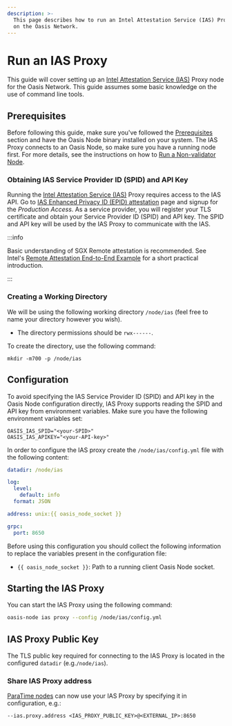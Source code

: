 ```yaml
---
description: >-
  This page describes how to run an Intel Attestation Service (IAS) Proxy node
  on the Oasis Network.
---
```


# Run an IAS Proxy

This guide will cover setting up an [Intel Attestation Service (IAS)](https://software.intel.com/content/www/us/en/develop/download/intel-sgx-intel-epid-provisioning-and-attestation-services.html) Proxy node for the Oasis Network. This guide assumes some basic knowledge on the use of command line tools.

## Prerequisites

Before following this guide, make sure you've followed the [Prerequisites](../prerequisites/) section and have the Oasis Node binary installed on your system. The IAS Proxy connects to an Oasis Node, so make sure you have a running node first. For more details, see the instructions on how to [Run a Non-validator Node](/general/run-a-node/set-up-your-node/run-non-validator#configuration).

### Obtaining IAS Service Provider ID (SPID) and API Key

Running the [Intel Attestation Service (IAS)](https://software.intel.com/content/www/us/en/develop/download/intel-sgx-intel-epid-provisioning-and-attestation-services.html) Proxy requires access to the IAS API. Go to [IAS Enhanced Privacy ID (EPID) attestation](https://api.portal.trustedservices.intel.com/EPID-attestation) page and signup for the _Production Access_. As a service provider, you will register your TLS certificate and obtain your Service Provider ID (SPID) and API key. The SPID and API key will be used by the IAS Proxy to communicate with the IAS.

:::info

Basic understanding of SGX Remote attestation is recommended. See Intel's [Remote Attestation End-to-End Example](https://software.intel.com/content/www/us/en/develop/articles/code-sample-intel-software-guard-extensions-remote-attestation-end-to-end-example.html) for a short practical introduction.

:::

### Creating a Working Directory

We will be using the following working directory `/node/ias` (feel free to name your directory however you wish).

* The directory permissions should be `rwx------`.

To create the directory, use the following command:

```text
mkdir -m700 -p /node/ias
```

## Configuration

To avoid specifying the IAS Service Provider ID (SPID) and API key in the Oasis Node configuration directly, IAS Proxy supports reading the SPID and API key from environment variables. Make sure you have the following environment variables set:

```text
OASIS_IAS_SPID="<your-SPID>"
OASIS_IAS_APIKEY="<your-API-key>"
```

In order to configure the IAS proxy create the `/node/ias/config.yml` file with the following content:

```yaml
datadir: /node/ias

log:
  level:
    default: info
  format: JSON

address: unix:{{ oasis_node_socket }}

grpc:
  port: 8650
```

Before using this configuration you should collect the following information to replace the  variables present in the configuration file:

* `{{ oasis_node_socket }}`: Path to a running client Oasis Node socket.

## Starting the IAS Proxy

You can start the IAS Proxy using the following command:

```bash
oasis-node ias proxy --config /node/ias/config.yml
```

## IAS Proxy Public Key

The TLS public key required for connecting to the IAS Proxy is located in the configured `datadir` (e.g.`/node/ias`).

### Share IAS Proxy address <a id="share-seed-node-address"></a>

[ParaTime nodes](run-a-paratime-node) can now use your IAS Proxy by specifying it in configuration, e.g.:

```text
--ias.proxy.address <IAS_PROXY_PUBLIC_KEY>@<EXTERNAL_IP>:8650
```

[  
](/general/run-a-node/set-up-your-node/run-non-validator)

